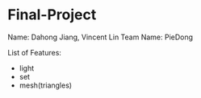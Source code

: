 # Final-Project
Name: Dahong Jiang, Vincent Lin
Team Name: PieDong

List of Features:
- light
- set
- mesh(triangles)
